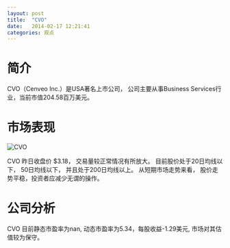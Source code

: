 ```yaml
---
layout: post
title:  "CVO"
date:   2014-02-17 12:21:41
categories: 观点
---
```


# 简介
CVO（Cenveo Inc.）是USA著名上市公司，
公司主要从事Business Services行业，当前市值204.58百万美元。

# 市场表现

![CVO](http://finviz.com/chart.ashx?t=CVO&ty=c&ta=1&p=d&s=l)

CVO 昨日收盘价 $3.18，
交易量较正常情况有所放大。
目前股价处于20日均线以下，
50日均线以下，
并且处于200日均线以上。
从短期市场走势来看，
股价走势平稳，投资者应减少无谓的操作。

# 公司分析
CVO 目前静态市盈率为nan, 动态市盈率为5.34，每股收益-1.29美元,
市场对其估值较为保守。
